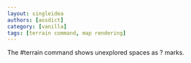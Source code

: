 ```yaml
---
layout: singleidea
authors: [aosdict]
category: [vanilla]
tags: [terrain command, map rendering]
---
```

The #terrain command shows unexplored spaces as <span class="nhsym clr-red">?</span> marks.
